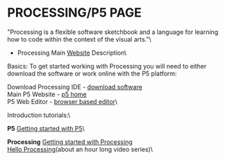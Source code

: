 # PROCESSING/P5 PAGE

"Processing is a flexible software sketchbook and a language for learning how to code within the context of the visual arts."\
- Processing Main [Website](https://processing.org) Description\

Basics:
To get started working with Processing you will need to either download the software or work online with the P5 platform:

Download Processing IDE - [download software](https://processing.org/download)\
Main P5 Website - [p5 home](https://p5js.org)\
P5 Web Editor - [browser based editor](https://editor.p5js.org/)\

Introduction tutorials:\

**P5**
[Getting started with P5](https://p5js.org/get-started/)\

**Processing**
[Getting started with Processing](https://processing.org/tutorials/gettingstarted/)\
[Hello Processing](https://hello.processing.org/)(about an hour long video series)\

